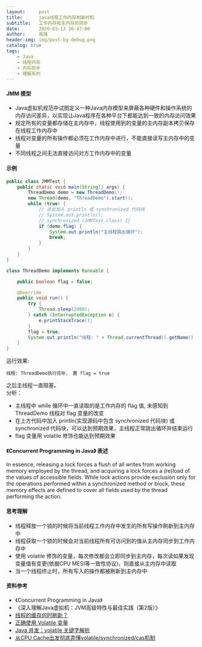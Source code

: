 ```yaml
---
layout:     post
title:      java线程工作内存刷新时机
subtitle:   工作内存和主内存的同步
date:       2020-03-13 16:47:00
author:     高强
header-img: img/post-bg-debug.png
catalog: true
tags:
    - Java
    - 线程内存
    - 内存同步
    - 理解系列
---
```


#### JMM 模型
- Java虚拟机规范中试图定义一种Java内存模型来屏蔽各种硬件和操作系统的内存访问差异，以实现让Java程序在各种平台下都能达到一致的内存访问效果
- 规定所有的变量都存储在主内存中，线程使用到的变量的主内存副本拷贝保存在线程工作内存中
- 线程对变量的所有操作都必须在工作内存中进行，不能直接读写主内存中的变量
- 不同线程之间无法直接访问对方工作内存中的变量

#### 示例
```java
public class JMMTest {
    public static void main(String[] args) {
        ThreadDemo demo = new ThreadDemo();
        new Thread(demo, "ThreadDemo").start();
        while (true) {
            // 此处加入 println 或 synchronized 代码块
            // System.out.println();
            // synchronized (JMMTest.class) {}
            if (demo.flag) {
                System.out.println("主线程跳出循环");
                break;
            }
        }
    }
}

class ThreadDemo implements Runnable {

    public boolean flag = false;

    @Override
    public void run() {
        try {
            Thread.sleep(2000);
        } catch (InterruptedException e) {
            e.printStackTrace();
        }
        flag = true;
        System.out.println("线程: " + Thread.currentThread().getName() + "执行完毕， 置 flag = " + flag);
    }
}
```
运行效果: 
```text
线程: ThreadDemo执行完毕， 置 flag = true

```
之后主线程一直阻塞。  
分析：
- 主线程中 while 循环中一直读取的是工作内存的 flag 值, 未感知到 ThreadDemo 线程对 flag 变量的改变
- 在上方代码中加入 println(实现源码中包含 synchronized 代码块) 或 synchronized 代码块，可以达到预期效果，主线程正常跳出循环并结束运行
- flag 变量用 volatile 修饰也能达到预期效果

#### 《Concurrent Programming in Java》 表述
In essence, releasing a lock forces a flush of all writes from working memory employed by the thread, and acquiring a lock forces a (re)load of the values of accessible fields. While lock actions provide exclusion only for the operations performed within a synchronized method or block, these memory effects are defined to cover all fields used by the thread performing the action.

#### 思考理解  
- 线程释放一个锁的时候将当前线程工作内存中发生的所有写操作刷新到主内存中
- 线程获取一个锁的时候会对当前线程所有可访问到的值从主内存同步到工作内存中
- 使用 volatile 修饰的变量，每次修改都会立即同步到主内存，每次读如果发现变量值有变更(依据CPU MESI等一致性协议)，则直接从主内存中读取
- 当一个线程终止时，所有写入的操作都被刷新到主内存中
    
#### 资料参考
- 《Concurrent Programming in Java》
- 《深入理解Java虚拟机：JVM高级特性与最佳实践（第2版）》
- [线程的缓存何时刷新？](https://juejin.im/post/5c28d01ef265da61616ec8a5)
- [正确使用 Volatile 变量](https://www.ibm.com/developerworks/cn/java/j-jtp06197.html)
- [Java 并发：volatile 关键字解析](https://blog.csdn.net/justloveyou_/article/details/53672005)
- [从CPU Cache出发彻底弄懂volatile/synchronized/cas机制](https://juejin.im/post/5c6b99e66fb9a049d51a1094)
